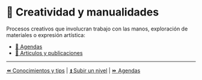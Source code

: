# 🎨 Creatividad y manualidades

Procesos creativos que involucran trabajo con las manos, exploración de materiales o expresión artística:

<!--
- [🖌️ Dibujo, pintura, modelado](Dibujo.md)
- [🖨️ Impresión 3d](impresora-3d.md)
- [🧵 Manualidades](manualidades.md)
- [🔰 Origami](origami.md)
- [🧫 Resina epóxica](resina.md)
-->
- [📖 Agendas](./agendas.md)
- [📄 Articulos y publicaciones](./articles/README.md)

---

[⏪ Conocimientos y tips](/skills/README.md) | [⏫ Subir un nivel](../README.md) | [⏩ Agendas](./agendas.md)
